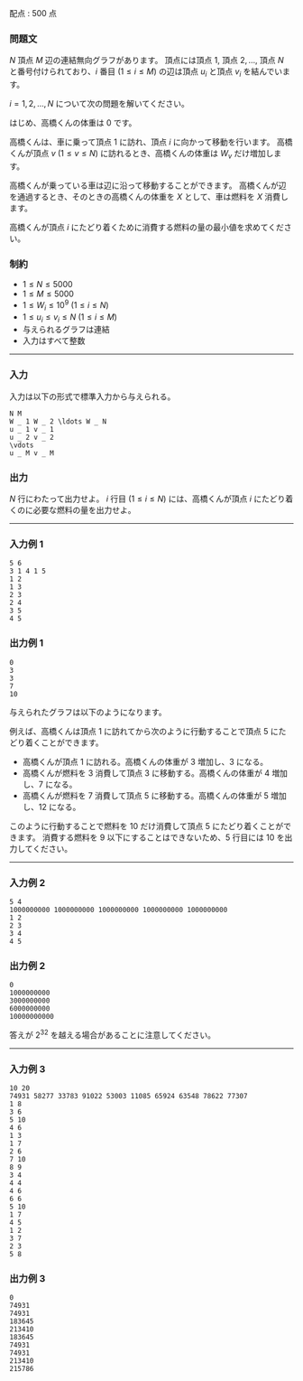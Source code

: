 配点 : $500$ 点

### 問題文

$N$ 頂点 $M$ 辺の連結無向グラフがあります。 頂点には頂点 $1,$ 頂点 $2,\ldots,$ 頂点 $N$ と番号付けられており、$i$ 番目 $(1\le i\le M)$ の辺は頂点 $u _ i$ と頂点 $v _ i$ を結んでいます。

$i=1,2,\ldots,N$ について次の問題を解いてください。

はじめ、高橋くんの体重は $0$ です。

高橋くんは、車に乗って頂点 $1$ に訪れ、頂点 $i$ に向かって移動を行います。 高橋くんが頂点 $v\ (1\le v\le N)$ に訪れるとき、高橋くんの体重は $W _ v$ だけ増加します。

高橋くんが乗っている車は辺に沿って移動することができます。 高橋くんが辺を通過するとき、そのときの高橋くんの体重を $X$ として、車は燃料を $X$ 消費します。

高橋くんが頂点 $i$ にたどり着くために消費する燃料の量の最小値を求めてください。

### 制約

  * $1\le N\le5000$
  * $1\le M\le5000$
  * $1\le W _ i\le10 ^ 9\ (1\le i\le N)$
  * $1\le u _ i\le v _ i\le N\ (1\le i\le M)$
  * 与えられるグラフは連結
  * 入力はすべて整数



* * *

### 入力

入力は以下の形式で標準入力から与えられる。
    
    
    N M
    W _ 1 W _ 2 \ldots W _ N
    u _ 1 v _ 1
    u _ 2 v _ 2
    \vdots
    u _ M v _ M

### 出力

$N$ 行にわたって出力せよ。 $i$ 行目 $(1\le i\le N)$ には、高橋くんが頂点 $i$ にたどり着くのに必要な燃料の量を出力せよ。

* * *

### 入力例 1
    
    
    5 6
    3 1 4 1 5
    1 2
    1 3
    2 3
    2 4
    3 5
    4 5

### 出力例 1
    
    
    0
    3
    3
    7
    10

与えられたグラフは以下のようになります。

例えば、高橋くんは頂点 $1$ に訪れてから次のように行動することで頂点 $5$ にたどり着くことができます。

  * 高橋くんが頂点 $1$ に訪れる。高橋くんの体重が $3$ 増加し、$3$ になる。
  * 高橋くんが燃料を $3$ 消費して頂点 $3$ に移動する。高橋くんの体重が $4$ 増加し、$7$ になる。
  * 高橋くんが燃料を $7$ 消費して頂点 $5$ に移動する。高橋くんの体重が $5$ 増加し、$12$ になる。



このように行動することで燃料を $10$ だけ消費して頂点 $5$ にたどり着くことができます。 消費する燃料を $9$ 以下にすることはできないため、$5$ 行目には $10$ を出力してください。

* * *

### 入力例 2
    
    
    5 4
    1000000000 1000000000 1000000000 1000000000 1000000000
    1 2
    2 3
    3 4
    4 5

### 出力例 2
    
    
    0
    1000000000
    3000000000
    6000000000
    10000000000

答えが $2 ^ {32}$ を越える場合があることに注意してください。

* * *

### 入力例 3
    
    
    10 20
    74931 58277 33783 91022 53003 11085 65924 63548 78622 77307
    1 8
    3 6
    5 10
    4 6
    1 3
    1 7
    2 6
    7 10
    8 9
    3 4
    4 4
    4 6
    6 6
    5 10
    1 7
    4 5
    1 2
    3 7
    2 3
    5 8

### 出力例 3
    
    
    0
    74931
    74931
    183645
    213410
    183645
    74931
    74931
    213410
    215786